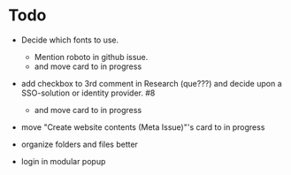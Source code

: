 # Todo
- Decide which fonts to use.
  - Mention roboto in github issue.
  - and move card to in progress

- add checkbox to 3rd comment in Research (que???) and decide upon a SSO-solution or identity provider. #8
  - and move card to in progress

- move "Create website contents (Meta Issue)"'s card to in progress

- organize folders and files better

- login in modular popup
